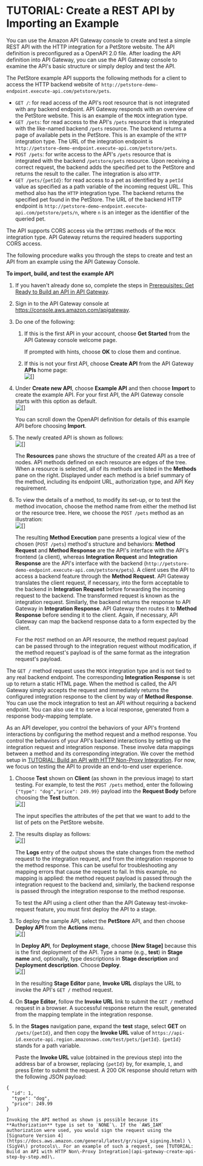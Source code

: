 # TUTORIAL: Create a REST API by Importing an Example<a name="api-gateway-create-api-from-example"></a>

You can use the Amazon API Gateway console to create and test a simple REST API with the HTTP integration for a PetStore website\. The API definition is preconfigured as a OpenAPI 2\.0 file\. After loading the API definition into API Gateway, you can use the API Gateway console to examine the API's basic structure or simply deploy and test the API\. 

 The PetStore example API supports the following methods for a client to access the HTTP backend website of `http://petstore-demo-endpoint.execute-api.com/petstore/pets`\. 
+ `GET /`: for read access of the API's root resource that is not integrated with any backend endpoint\. API Gateway responds with an overview of the PetStore website\. This is an example of the `MOCK` integration type\.
+ `GET /pets`: for read access to the API's `/pets` resource that is integrated with the like\-named backend `/pets` resource\. The backend returns a page of available pets in the PetStore\. This is an example of the `HTTP` integration type\. The URL of the integration endpoint is `http://petstore-demo-endpoint.execute-api.com/petstore/pets`\.
+ `POST /pets`: for write access to the API's `/pets` resource that is integrated with the backend `/petstore/pets` resource\. Upon receiving a correct request, the backend adds the specified pet to the PetStore and returns the result to the caller\. The integration is also `HTTP`\.
+ `GET /pets/{petId}`: for read access to a pet as identified by a `petId` value as specified as a path variable of the incoming request URL\. This method also has the `HTTP` integration type\. The backend returns the specified pet found in the PetStore\. The URL of the backend HTTP endpoint is `http://petstore-demo-endpoint.execute-api.com/petstore/pets/n`, where `n` is an integer as the identifier of the queried pet\.

 The API supports CORS access via the `OPTIONS` methods of the `MOCK` integration type\. API Gateway returns the required headers supporting CORS access\. 

The following procedure walks you through the steps to create and test an API from an example using the API Gateway Console\.

**To import, build, and test the example API**

1. If you haven't already done so, complete the steps in [Prerequisites: Get Ready to Build an API in API Gateway](setting-up.md)\.

1. Sign in to the API Gateway console at [https://console\.aws\.amazon\.com/apigateway](https://console.aws.amazon.com/apigateway)\.

1. Do one of the following:

   1.  If this is the first API in your account, choose **Get Started** from the API Gateway console welcome page\. 

       If prompted with hints, choose **OK** to close them and continue\. 

   1.  If this is not your first API, choose **Create API** from the API Gateway **APIs** home page:   
![\[\]](http://docs.aws.amazon.com/apigateway/latest/developerguide/images/api-gateway-service-home-page.png)

1.  Under **Create new API**, choose **Example API** and then choose **Import** to create the example API\. For your first API, the API Gateway console starts with this option as default\.   
![\[\]](http://docs.aws.amazon.com/apigateway/latest/developerguide/images/api-gateway-create-api-by-importing-example.png)

    You can scroll down the OpenAPI definition for details of this example API before choosing **Import**\. 

1. The newly created API is shown as follows:  
![\[\]](http://docs.aws.amazon.com/apigateway/latest/developerguide/images/api-gateway-create-api-by-importing-example-result.png)

    The **Resources** pane shows the structure of the created API as a tree of nodes\. API methods defined on each resource are edges of the tree\. When a resource is selected, all of its methods are listed in the **Methods** pane on the right\. Displayed under each method is a brief summary of the method, including its endpoint URL, authorization type, and API Key requirement\. 

1.  To view the details of a method, to modify its set\-up, or to test the method invocation, choose the method name from either the method list or the resource tree\. Here, we choose the `POST /pets` method as an illustration:   
![\[\]](http://docs.aws.amazon.com/apigateway/latest/developerguide/images/api-gateway-create-api-by-importing-example-post-method-execution.png)

    The resulting **Method Execution** pane presents a logical view of the chosen \(`POST /pets`\) method's structure and behaviors: **Method Request** and **Method Response** are the API's interface with the API's frontend \(a client\), whereas **Integration Request** and **Integration Response** are the API's interface with the backend \(`http://petstore-demo-endpoint.execute-api.com/petstore/pets`\)\. A client uses the API to access a backend feature through the **Method Request**\. API Gateway translates the client request, if necessary, into the form acceptable to the backend in **Integration Request** before forwarding the incoming request to the backend\. The transformed request is known as the integration request\. Similarly, the backend returns the response to API Gateway in **Integration Response**\. API Gateway then routes it to **Method Response** before sending it to the client\. Again, if necessary, API Gateway can map the backend response data to a form expected by the client\. 

    For the `POST` method on an API resource, the method request payload can be passed through to the integration request without modification, if the method request's payload is of the same format as the integration request's payload\. 

   The `GET /` method request uses the `MOCK` integration type and is not tied to any real backend endpoint\. The corresponding **Integration Response** is set up to return a static HTML page\. When the method is called, the API Gateway simply accepts the request and immediately returns the configured integration response to the client by way of **Method Response**\. You can use the mock integration to test an API without requiring a backend endpoint\. You can also use it to serve a local response, generated from a response body\-mapping template\. 

   As an API developer, you control the behaviors of your API's frontend interactions by configuring the method request and a method response\. You control the behaviors of your API's backend interactions by setting up the integration request and integration response\. These involve data mappings between a method and its corresponding integration\. We cover the method setup in [TUTORIAL: Build an API with HTTP Non\-Proxy Integration](api-gateway-create-api-step-by-step.md)\. For now, we focus on testing the API to provide an end\-to\-end user experience\. 

1.  Choose **Test** shown on **Client** \(as shown in the previous image\) to start testing\. For example, to test the `POST /pets` method, enter the following `{"type": "dog","price": 249.99}` payload into the **Request Body** before choosing the **Test** button\.   
![\[\]](http://docs.aws.amazon.com/apigateway/latest/developerguide/images/api-gateway-create-api-by-importing-example-post-method-test.png)

    The input specifies the attributes of the pet that we want to add to the list of pets on the PetStore website\. 

1. The results display as follows:  
![\[\]](http://docs.aws.amazon.com/apigateway/latest/developerguide/images/api-gateway-create-api-by-importing-example-post-method-test-result.png)

    The **Logs** entry of the output shows the state changes from the method request to the integration request, and from the integration response to the method response\. This can be useful for troubleshooting any mapping errors that cause the request to fail\. In this example, no mapping is applied: the method request payload is passed through the integration request to the backend and, similarly, the backend response is passed through the integration response to the method response\. 

    To test the API using a client other than the API Gateway test\-invoke\-request feature, you must first deploy the API to a stage\. 

1.  To deploy the sample API, select the **PetStore** API, and then choose **Deploy API** from the **Actions** menu\.   
![\[\]](http://docs.aws.amazon.com/apigateway/latest/developerguide/images/api-gateway-create-api-by-importing-example-deploy-api.png)

    In **Deploy API**, for **Deployment stage**, choose **\[New Stage\]** because this is the first deployment of the API\. Type a name \(e\.g\., **test**\) in **Stage name** and, optionally, type descriptions in **Stage description** and **Deployment description**\. Choose **Deploy**\.   
![\[\]](http://docs.aws.amazon.com/apigateway/latest/developerguide/images/api-gateway-create-api-by-importing-example-deploy-create.png)

    In the resulting **Stage Editor** pane, **Invoke URL** displays the URL to invoke the API's `GET /` method request\. 

1. On **Stage Editor**, follow the **Invoke URL** link to submit the `GET /` method request in a browser\. A successful response return the result, generated from the mapping template in the integration response\. 

1.  In the **Stages** navigation pane, expand the **test** stage, select **GET** on `/pets/{petId}`, and then copy the **Invoke URL** value of `https://api-id.execute-api.region.amazonaws.com/test/pets/{petId}`\. `{petId}` stands for a path variable\. 

    Paste the **Invoke URL** value \(obtained in the previous step\) into the address bar of a browser, replacing `{petId}` by, for example, `1`, and press Enter to submit the request\. A 200 OK response should return with the following JSON payload: 

   ```
   {
     "id": 1,
     "type": "dog",
     "price": 249.99
   }
   ```

    Invoking the API method as shown is possible because its **Authorization** type is set to `NONE`\. If the `AWS_IAM` authorization were used, you would sign the request using the [Signature Version 4](https://docs.aws.amazon.com/general/latest/gr/sigv4_signing.html) \(SigV4\) protocols\. For an example of such a request, see [TUTORIAL: Build an API with HTTP Non\-Proxy Integration](api-gateway-create-api-step-by-step.md)\. 